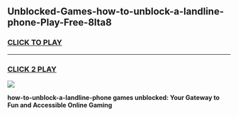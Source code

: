 
## Unblocked-Games-how-to-unblock-a-landline-phone-Play-Free-8lta8
<h3>
<a href="https://premium76.site?title=how-to-unblock-a-landline-phone&ref=21A">CLICK TO PLAY</a></h3>
<hr>

<h3>
<a href="https://premium76.site?title=how-to-unblock-a-landline-phone&ref=21A">CLICK 2 PLAY</a>
  
</h3>

<a href="https://premium76.site?title=how-to-unblock-a-landline-phone&ref=21A"><img src="https://clearcache.store/games.png"></a>


**how-to-unblock-a-landline-phone games unblocked: Your Gateway to Fun and Accessible Online Gaming**
